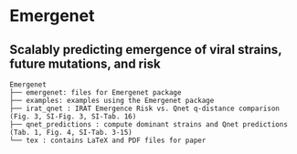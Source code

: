 # Emergenet

## Scalably predicting emergence of viral strains, future mutations, and risk

```
Emergenet
├── emergenet: files for Emergenet package
├── examples: examples using the Emergenet package
├── irat_qnet : IRAT Emergence Risk vs. Qnet q-distance comparison (Fig. 3, SI-Fig. 3, SI-Tab. 16)
├── qnet_predictions : compute dominant strains and Qnet predictions (Tab. 1, Fig. 4, SI-Tab. 3-15)
└── tex : contains LaTeX and PDF files for paper
```
